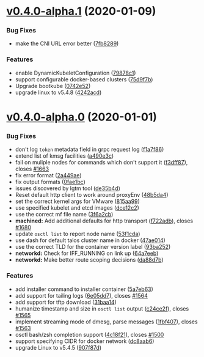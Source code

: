 # [v0.4.0-alpha.1](https://github.com/talos-systems/talos/compare/v0.4.0-alpha.0...v0.4.0-alpha.1) (2020-01-09)

### Bug Fixes

- make the CNI URL error better ([7fb8289](https://github.com/talos-systems/talos/commit/7fb8289a223984937ee74f9241c57bc088de81d6))

### Features

- enable DynamicKubeletConfiguration ([79878c1](https://github.com/talos-systems/talos/commit/79878c1d8d56fa9823806789f30d8b9166a15f8d))
- support configurable docker-based clusters ([75d9f7b](https://github.com/talos-systems/talos/commit/75d9f7b454cb956ac3659347884c20ffac2c4021))
- Upgrade bootkube ([0742e52](https://github.com/talos-systems/talos/commit/0742e5245a393f15f916f891ddf07c9fb8d256fc))
- upgrade linux to v5.4.8 ([4242acd](https://github.com/talos-systems/talos/commit/4242acd085a573b8d117f779a87e3c5bf375434a))

# [v0.4.0-alpha.0](https://github.com/talos-systems/talos/compare/v0.3.0-beta.0...v0.4.0-alpha.0) (2020-01-01)

### Bug Fixes

- don't log `token` metadata field in grpc request log ([f1a7f86](https://github.com/talos-systems/talos/commit/f1a7f8670370bbbe604591bbf58508f69455f4e4))
- extend list of kmsg facilities ([a490e3c](https://github.com/talos-systems/talos/commit/a490e3c7ea27fc67d64f66181346e2dad1fa9dc2))
- fail on muliple nodes for commands which don't support it ([f3dff87](https://github.com/talos-systems/talos/commit/f3dff87957fa8e0a47c4cd05dd99e0fad3dd8287)), closes [#1663](https://github.com/talos-systems/talos/issues/1663)
- fix error format ([2a449ae](https://github.com/talos-systems/talos/commit/2a449aea2ffb7234a28536d4a3105e8b22f93d38))
- fix output formats ([0fae1bc](https://github.com/talos-systems/talos/commit/0fae1bc92d0511bb93e08bb0aa0d3d49fad4f1ff))
- issues discovered by lgtm tool ([de35b4d](https://github.com/talos-systems/talos/commit/de35b4d5af8c610749a0b04c768a064b844d6ab4))
- Reset default http client to work around proxyEnv ([48b5da4](https://github.com/talos-systems/talos/commit/48b5da4e87349b153fc5b42669696576c7f50409))
- set the correct kernel args for VMware ([815aa99](https://github.com/talos-systems/talos/commit/815aa99cc4ff319afb8a3633a0b17b67475a1210))
- use specified kubelet and etcd images ([dce12c2](https://github.com/talos-systems/talos/commit/dce12c2c3cbfaf5b7fc21ffca70222bc4042cdb2))
- use the correct mf file name ([3f6a2cb](https://github.com/talos-systems/talos/commit/3f6a2cb7f7f8ee85ad153b4d5c396263d564a327))
- **machined:** Add additional defaults for http transport ([f722adb](https://github.com/talos-systems/talos/commit/f722adb865c8c62a6e510d4db9db785a5d815ac6)), closes [#1680](https://github.com/talos-systems/talos/issues/1680)
- update `osctl list` to report node name ([53f1cda](https://github.com/talos-systems/talos/commit/53f1cda715d774dc52d270d7b9f6445dfbf719db))
- use dash for default talos cluster name in docker ([47ae014](https://github.com/talos-systems/talos/commit/47ae0148a2632d9002ee71dd81225ba0d22719ca))
- use the correct TLD for the container version label ([93ba252](https://github.com/talos-systems/talos/commit/93ba252e428661d11d678e6c78fe581884b32111))
- **networkd:** Check for IFF_RUNNING on link up ([64a7eeb](https://github.com/talos-systems/talos/commit/64a7eeb0e1965bcacded86ffa8ab78aafa874e8e))
- **networkd:** Make better route scoping decisions ([da88d7b](https://github.com/talos-systems/talos/commit/da88d7bcb37c29e00b31cf76a9a69da073e8c337))

### Features

- add installer command to installer container ([5a7eb63](https://github.com/talos-systems/talos/commit/5a7eb631b20940a0590f192e7c73c34f27cb9f86))
- add support for tailing logs ([6e05dd7](https://github.com/talos-systems/talos/commit/6e05dd70c4051e3837ac4b9c7aa583260b2125f0)), closes [#1564](https://github.com/talos-systems/talos/issues/1564)
- add support for tftp download ([31baa14](https://github.com/talos-systems/talos/commit/31baa14e36177072d8d6eff2d68469f31147f78c))
- humanize timestamp and size in `osctl list` output ([c24ce2f](https://github.com/talos-systems/talos/commit/c24ce2fd5f6f9bf25f209ea21e9997dc85b285d4)), closes [#1565](https://github.com/talos-systems/talos/issues/1565)
- implement streaming mode of dmesg, parse messages ([1fbf407](https://github.com/talos-systems/talos/commit/1fbf40796f5c40704c2b9aa6e8499a26916fae68)), closes [#1563](https://github.com/talos-systems/talos/issues/1563)
- osctl bash/zsh completion support ([4c18f21](https://github.com/talos-systems/talos/commit/4c18f21088139a22197ab87123d027050764cc79)), closes [#1500](https://github.com/talos-systems/talos/issues/1500)
- support specifying CIDR for docker network ([dc8aab6](https://github.com/talos-systems/talos/commit/dc8aab632d042ebe86480d5558c44f05f56d8a6e))
- upgrade Linux to v5.4.5 ([907f87d](https://github.com/talos-systems/talos/commit/907f87d8e0f814b822efeaddfab907b5692f275b))
